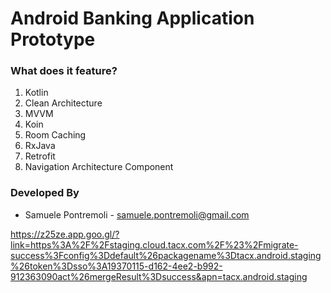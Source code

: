 # Android Banking Application Prototype

### What does it feature?

1. Kotlin
2. Clean Architecture
2. MVVM
3. Koin
4. Room Caching
5. RxJava
6. Retrofit
7. Navigation Architecture Component

### Developed By

* Samuele Pontremoli  - <samuele.pontremoli@gmail.com> 

https://z25ze.app.goo.gl/?link=https%3A%2F%2Fstaging.cloud.tacx.com%2F%23%2Fmigrate-success%3Fconfig%3Ddefault%26packagename%3Dtacx.android.staging%26token%3Dsso%3A19370115-d162-4ee2-b992-912363090act%26mergeResult%3Dsuccess&apn=tacx.android.staging
